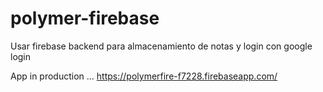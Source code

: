 # polymer-firebase
Usar firebase backend para almacenamiento de notas y login con google login

App in production ... https://polymerfire-f7228.firebaseapp.com/
